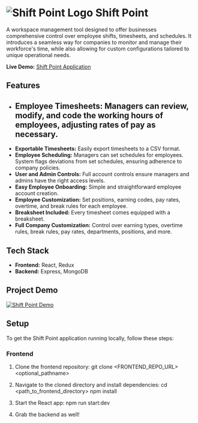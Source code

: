 # ![Shift Point Logo](https://res.cloudinary.com/dwkvw91pm/image/upload/w_25,h_25,c_fill/v1695171836/brandLogo_yxrufv.png) Shift Point 

A workspace management tool designed to offer businesses comprehensive control over employee shifts, timesheets, and schedules. It introduces a seamless way for companies to monitor and manage their workforce's time, while also allowing for custom configurations tailored to unique operational needs.

**Live Demo:** [Shift Point Application](https://shift-point.web.app/)

## Features

- ## Employee Timesheets: Managers can review, modify, and code the working hours of employees, adjusting rates of pay as necessary.
- **Exportable Timesheets:** Easily export timesheets to a CSV format.
- **Employee Scheduling:** Managers can set schedules for employees. System flags deviations from set schedules, ensuring adherence to company policies.
- **User and Admin Controls:** Full account controls ensure managers and admins have the right access levels.
- **Easy Employee Onboarding:** Simple and straightforward employee account creation.
- **Employee Customization:** Set positions, earning codes, pay rates, overtime, and break rules for each employee.
- **Breaksheet Included:** Every timesheet comes equipped with a breaksheet.
- **Full Company Customization:** Control over earning types, overtime rules, break rules, pay rates, departments, positions, and more.

## Tech Stack
- **Frontend:** React, Redux
- **Backend:** Express, MongoDB

## Project Demo

[![Shift Point Demo](thumbnail_image_path.png)](DEMO_VIDEO_LINK)

## Setup

To get the Shift Point application running locally, follow these steps:

### Frontend

1. Clone the frontend repository:
git clone <FRONTEND_REPO_URL> <optional_pathname>

2. Navigate to the cloned directory and install dependencies:
cd <path_to_frontend_directory>
npm install

3. Start the React app:
npm run start:dev

4. Grab the backend as well!
